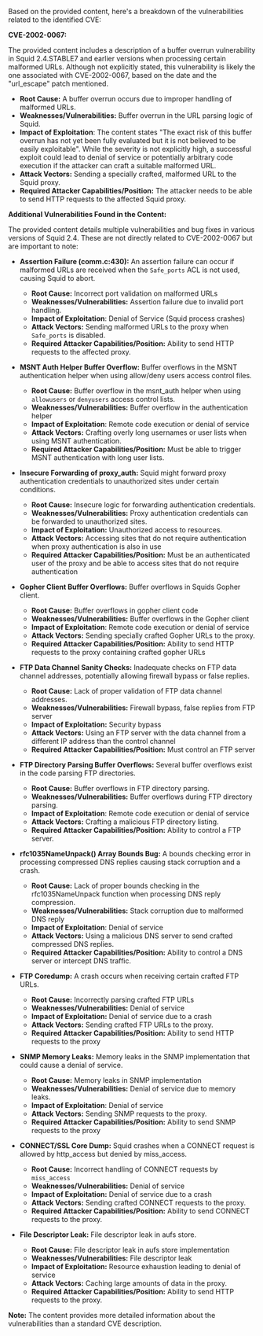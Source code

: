 Based on the provided content, here's a breakdown of the vulnerabilities related to the identified CVE:

**CVE-2002-0067:**

The provided content includes a description of a buffer overrun vulnerability in Squid 2.4.STABLE7 and earlier versions when processing certain malformed URLs. Although not explicitly stated, this vulnerability is likely the one associated with CVE-2002-0067, based on the date and the "url_escape" patch mentioned. 

*   **Root Cause:** A buffer overrun occurs due to improper handling of malformed URLs.
*   **Weaknesses/Vulnerabilities:**  Buffer overrun in the URL parsing logic of Squid.
*  **Impact of Exploitation**: The content states "The exact risk of this buffer overrun has not yet been fully evaluated but it is not believed to be easily exploitable". While the severity is not explicitly high, a successful exploit could lead to denial of service or potentially arbitrary code execution if the attacker can craft a suitable malformed URL.
*   **Attack Vectors:** Sending a specially crafted, malformed URL to the Squid proxy.
*   **Required Attacker Capabilities/Position:** The attacker needs to be able to send HTTP requests to the affected Squid proxy.

**Additional Vulnerabilities Found in the Content:**

The provided content details multiple vulnerabilities and bug fixes in various versions of Squid 2.4. These are not directly related to CVE-2002-0067 but are important to note:

*   **Assertion Failure (comm.c:430):**  An assertion failure can occur if malformed URLs are received when the `Safe_ports` ACL is not used, causing Squid to abort.
    *   **Root Cause:** Incorrect port validation on malformed URLs
    *   **Weaknesses/Vulnerabilities:** Assertion failure due to invalid port handling.
    *  **Impact of Exploitation**: Denial of Service (Squid process crashes)
    *   **Attack Vectors:** Sending malformed URLs to the proxy when `Safe_ports` is disabled.
    *  **Required Attacker Capabilities/Position:**  Ability to send HTTP requests to the affected proxy.

*   **MSNT Auth Helper Buffer Overflow:** Buffer overflows in the MSNT authentication helper when using allow/deny users access control files.
    *   **Root Cause:** Buffer overflow in the msnt\_auth helper when using `allowusers` or `denyusers` access control lists.
    *   **Weaknesses/Vulnerabilities:** Buffer overflow in the authentication helper
    *  **Impact of Exploitation**: Remote code execution or denial of service
    *   **Attack Vectors:**  Crafting overly long usernames or user lists when using MSNT authentication.
    *   **Required Attacker Capabilities/Position:**  Must be able to trigger MSNT authentication with long user lists.

*   **Insecure Forwarding of proxy\_auth:**  Squid might forward proxy authentication credentials to unauthorized sites under certain conditions.
    *   **Root Cause:**  Insecure logic for forwarding authentication credentials.
    *   **Weaknesses/Vulnerabilities:**  Proxy authentication credentials can be forwarded to unauthorized sites.
    *   **Impact of Exploitation:** Unauthorized access to resources.
    *  **Attack Vectors:** Accessing sites that do not require authentication when proxy authentication is also in use
    *   **Required Attacker Capabilities/Position:**  Must be an authenticated user of the proxy and be able to access sites that do not require authentication

*  **Gopher Client Buffer Overflows:** Buffer overflows in Squids Gopher client.
    *   **Root Cause:** Buffer overflows in gopher client code
    *   **Weaknesses/Vulnerabilities:** Buffer overflows in the Gopher client
    *  **Impact of Exploitation**: Remote code execution or denial of service
    *   **Attack Vectors:**  Sending specially crafted Gopher URLs to the proxy.
    *   **Required Attacker Capabilities/Position:**  Ability to send HTTP requests to the proxy containing crafted gopher URLs

*   **FTP Data Channel Sanity Checks:** Inadequate checks on FTP data channel addresses, potentially allowing firewall bypass or false replies.
    *   **Root Cause:**  Lack of proper validation of FTP data channel addresses.
    *   **Weaknesses/Vulnerabilities:**  Firewall bypass, false replies from FTP server
    *  **Impact of Exploitation:** Security bypass
    *  **Attack Vectors:** Using an FTP server with the data channel from a different IP address than the control channel
    *  **Required Attacker Capabilities/Position:** Must control an FTP server

*   **FTP Directory Parsing Buffer Overflows:** Several buffer overflows exist in the code parsing FTP directories.
    *  **Root Cause:** Buffer overflows in FTP directory parsing.
    *  **Weaknesses/Vulnerabilities:** Buffer overflows during FTP directory parsing.
    *  **Impact of Exploitation**: Remote code execution or denial of service
    *   **Attack Vectors:**  Crafting a malicious FTP directory listing.
    *   **Required Attacker Capabilities/Position:** Ability to control a FTP server.

*   **rfc1035NameUnpack() Array Bounds Bug:** A bounds checking error in processing compressed DNS replies causing stack corruption and a crash.
    *  **Root Cause:** Lack of proper bounds checking in the rfc1035NameUnpack function when processing DNS reply compression.
    *   **Weaknesses/Vulnerabilities:** Stack corruption due to malformed DNS reply
    *  **Impact of Exploitation**: Denial of service
    *   **Attack Vectors:**  Using a malicious DNS server to send crafted compressed DNS replies.
    *   **Required Attacker Capabilities/Position:** Ability to control a DNS server or intercept DNS traffic.

*  **FTP Coredump:** A crash occurs when receiving certain crafted FTP URLs.
     *   **Root Cause:**  Incorrectly parsing crafted FTP URLs
     *   **Weaknesses/Vulnerabilities:**  Denial of service
     *   **Impact of Exploitation:** Denial of service due to a crash
     *   **Attack Vectors:** Sending crafted FTP URLs to the proxy.
     *   **Required Attacker Capabilities/Position:** Ability to send HTTP requests to the proxy

*   **SNMP Memory Leaks:** Memory leaks in the SNMP implementation that could cause a denial of service.
    *   **Root Cause:** Memory leaks in SNMP implementation
    *   **Weaknesses/Vulnerabilities:** Denial of service due to memory leaks.
    *  **Impact of Exploitation**: Denial of service
    *   **Attack Vectors:**  Sending SNMP requests to the proxy.
    *   **Required Attacker Capabilities/Position:** Ability to send SNMP requests to the proxy

*  **CONNECT/SSL Core Dump:** Squid crashes when a CONNECT request is allowed by http\_access but denied by miss\_access.
     *   **Root Cause:**  Incorrect handling of CONNECT requests by `miss_access`
     *   **Weaknesses/Vulnerabilities:**  Denial of service
     *   **Impact of Exploitation:** Denial of service due to a crash
     *   **Attack Vectors:** Sending crafted CONNECT requests to the proxy.
     *  **Required Attacker Capabilities/Position:** Ability to send CONNECT requests to the proxy.

*  **File Descriptor Leak:**  File descriptor leak in aufs store.
    * **Root Cause:** File descriptor leak in aufs store implementation
    * **Weaknesses/Vulnerabilities:** File descriptor leak
    * **Impact of Exploitation:** Resource exhaustion leading to denial of service
    *  **Attack Vectors:**  Caching large amounts of data in the proxy.
    *  **Required Attacker Capabilities/Position:**  Ability to send HTTP requests to the proxy.

**Note:** The content provides more detailed information about the vulnerabilities than a standard CVE description.